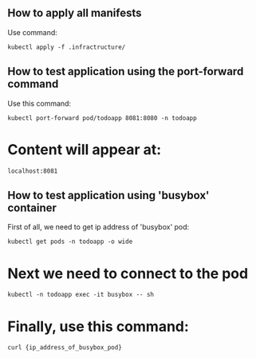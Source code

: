 ## How to apply all manifests
Use command:
```
kubectl apply -f .infractructure/
```

## How to test application using the port-forward command
Use this command:
```
kubectl port-forward pod/todoapp 8081:8080 -n todoapp
```
# Content will appear at: 
```
localhost:8081
```

## How to test application using 'busybox' container
First of all, we need to get ip address of 'busybox' pod:
```
kubectl get pods -n todoapp -o wide
```

# Next we need to connect to the pod
```
kubectl -n todoapp exec -it busybox -- sh
```

# Finally, use this command:
```
curl {ip_address_of_busybox_pod}
